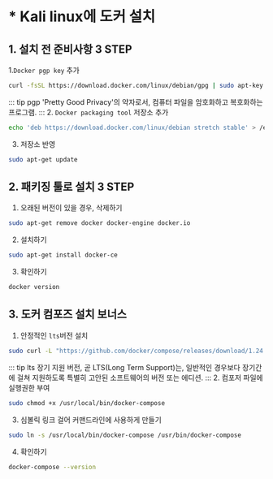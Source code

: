 # * Kali linux에 도커 설치 
<Author name="Hidekuma"/>

## 1. 설치 전 준비사항 3 STEP
1.`Docker pgp key` 추가
```sh
curl -fsSL https://download.docker.com/linux/debian/gpg | sudo apt-key add -
```
::: tip pgp
'Pretty Good Privacy'의 약자로서, 컴퓨터 파일을 암호화하고 복호화하는 프로그램.
:::
2. `Docker packaging tool` 저장소 추가
```sh
echo 'deb https://download.docker.com/linux/debian stretch stable' > /etc/apt/sources.list.d/docker.list
```
3. 저장소 반영
```sh
sudo apt-get update
```

## 2. 패키징 툴로 설치 3 STEP
1. 오래된 버전이 있을 경우, 삭제하기
```sh
sudo apt-get remove docker docker-engine docker.io
```
2. 설치하기
```sh
sudo apt-get install docker-ce
```
3. 확인하기
```sh
docker version
```

## 3. 도커 컴포즈 설치 보너스
1. 안정적인 `lts`버전 설치
```sh
sudo curl -L "https://github.com/docker/compose/releases/download/1.24.0/docker-compose-$(uname -s)-$(uname -m)" -o /usr/local/bin/docker-compose
```
::: tip lts
장기 지원 버전, 곧 LTS(Long Term Support)는, 일반적인 경우보다 장기간에 걸쳐 지원하도록 특별히 고안된 소프트웨어의 버전 또는 에디션.
:::
2. 컴포저 파일에 실행권한 부여
```sh
sudo chmod +x /usr/local/bin/docker-compose
```
3. 심볼릭 링크 걸어 커맨드라인에 사용하게 만들기
```sh
sudo ln -s /usr/local/bin/docker-compose /usr/bin/docker-compose
```
4. 확인하기
```sh
docker-compose --version
```
